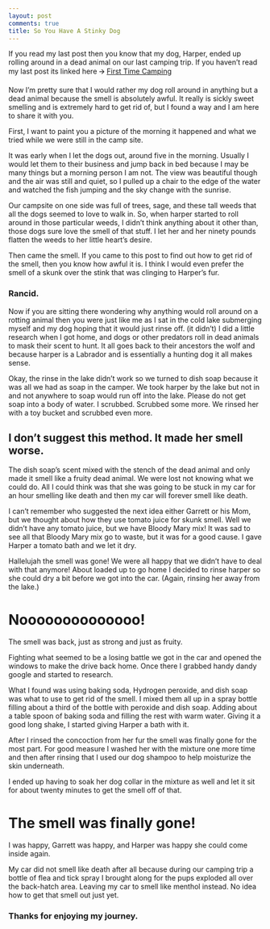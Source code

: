 ```yaml
---
layout: post
comments: true
title: So You Have A Stinky Dog
---
```


<p>If you read my last post then you know that my dog, Harper, ended up rolling around in a dead animal on our last camping trip. If you haven’t read my last post its linked here 🡪      <a href="{{ site.baseurl }}/First-Time-Camping">First Time Camping</a> </p>

<p>Now I’m pretty sure that I would rather my dog roll around in anything but a dead animal because the smell is absolutely awful. It really is sickly sweet smelling and is extremely hard to get rid of, but I found a way and I am here to share it with you.</p>

<p>First, I want to paint you a picture of the morning it happened and what we tried while we were still in the camp site.</p>

<p>It was early when I let the dogs out, around five in the morning. Usually I would let them to their business and jump back in bed because I may be many things but a morning person I am not. The view was beautiful though and the air was still and quiet, so I pulled up a chair to the edge of the water and watched the fish jumping and the sky change with the sunrise. </p>

<p>Our campsite on one side was full of trees, sage, and these tall weeds that all the dogs seemed to love to walk in. So, when harper started to roll around in those particular weeds, I didn’t think anything about it other than, those dogs sure love the smell of that stuff. I let her and her ninety pounds flatten the weeds to her little heart’s desire.</p>

<p>Then came the smell. If you came to this post to find out how to get rid of the smell, then you know how awful it is. I think I would even prefer the smell of a skunk over the stink that was clinging to Harper’s fur. <h3>Rancid.</h3></p>

<p>Now if you are sitting there wondering why anything would roll around on a rotting animal then you were just like me as I sat in the cold lake submerging myself and my dog hoping that it would just rinse off. (it didn’t) I did a little research when I got home, and dogs or other predators roll in dead animals to mask their scent to hunt. It all goes back to their ancestors the wolf and because harper is a Labrador and is essentially a hunting dog it all makes sense. </p>

<p>Okay, the rinse in the lake didn’t work so we turned to dish soap because it was all we had as soap in the camper. We took harper by the lake but not in and not anywhere to soap would run off into the lake. Please do not get soap into a body of water. I scrubbed. Scrubbed some more. We rinsed her with a toy bucket and scrubbed even more.</p>

<h2>I don’t suggest this method. It made her smell worse.</h2>

<p>The dish soap’s scent mixed with the stench of the dead animal and only made it smell like a fruity dead animal. We were lost not knowing what we could do. All I could think was that she was going to be stuck in my car for an hour smelling like death and then my car will forever smell like death.</p>

<p>I can’t remember who suggested the next idea either Garrett or his Mom, but we thought about how they use tomato juice for skunk smell. Well we didn’t have any tomato juice, but we have Bloody Mary mix! It was sad to see all that Bloody Mary mix go to waste, but it was for a good cause. I gave Harper a tomato bath and we let it dry.</p> 

<p>Hallelujah the smell was gone! We were all happy that we didn’t have to deal with that anymore! About loaded up to go home I decided to rinse harper so she could dry a bit before we got into the car. (Again, rinsing her away from the lake.) </p>

<h1>Noooooooooooooo!</h1>

<p>The smell was back, just as strong and just as fruity.</p>

<p>Fighting what seemed to be a losing battle we got in the car and opened the windows to make the drive back home. Once there I grabbed handy dandy google and started to research.</p>

<p>What I found was using baking soda, Hydrogen peroxide, and dish soap was what to use to get rid of the smell. I mixed them all up in a spray bottle filling about a third of the bottle with peroxide and dish soap. Adding about a table spoon of baking soda and filling the rest with warm water. Giving it a good long shake, I started giving Harper a bath with it.</p>

<p>After I rinsed the concoction from her fur the smell was finally gone for the most part. For good measure I washed her with the mixture one more time and then after rinsing that I used our dog shampoo to help moisturize the skin underneath.</p>

<p>I ended up having to soak her dog collar in the mixture as well and let it sit for about twenty minutes to get the smell off of that.</p>

<h1>The smell was finally gone!</h1> <p>I was happy, Garrett was happy, and Harper was happy she could come inside again.</p>

<p>My car did not smell like death after all because during our camping trip a bottle of flea and tick spray I brought along for the pups exploded all over the back-hatch area. Leaving my car to smell like menthol instead. No idea how to get that smell out just yet.</p>

<h3>Thanks for enjoying my journey.</h3>